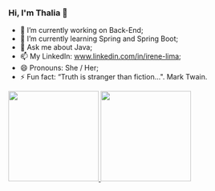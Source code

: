 ### Hi, I'm Thalia 👋

- 🔭 I’m currently working on Back-End;
- 🌱 I’m currently learning Spring and Spring Boot;
- 💬 Ask me about Java;
- 📫 My LinkedIn: www.linkedin.com/in/irene-lima;
- 😄 Pronouns: She / Her;
- ⚡ Fun fact: “Truth is stranger than fiction...". Mark Twain.

 <div>
  <a href="https://github.com/thalialima">
  <img height="180em" src="https://github-readme-stats.vercel.app/api?username=thalialima&show_icons=true&theme=highcontrast&include_all_commits=true&count_private=true"/>
  <img height="180em" src="https://github-readme-stats.vercel.app/api/top-langs/?username=thalialima&layout=compact&langs_count=7&theme=highcontrast"/>
</div>
